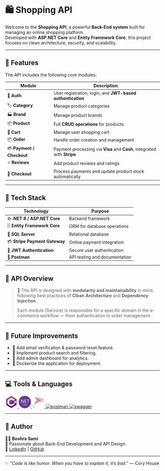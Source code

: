 # 🛍️ Shopping API  

Welcome to the **Shopping API**, a powerful **Back-End system** built for managing an online shopping platform.  
Developed with **ASP.NET Core** and **Entity Framework Core**, this project focuses on clean architecture, security, and scalability.

---

## 🚀 Features  

The API includes the following core modules:

| Module | Description |
|---------|--------------|
| 🔐 **Auth** | User registration, login, and **JWT-based authentication** |
| 🏷️ **Category** | Manage product categories |
| 🏭 **Brand** | Manage product brands |
| 📦 **Product** | Full **CRUD operations** for products |
| 🛒 **Cart** | Manage user shopping cart |
| 📦 **Order** | Handle order creation and management |
| 💳 **Payment / Checkout** | Payment processing via **Visa** and **Cash**, integrated with **Stripe** |
| ⭐ **Reviews** | Add product reviews and ratings |
| 🧾 **Checkout** | Process payments and update product stock automatically |

---

## 🧰 Tech Stack  

| Technology | Purpose |
|-------------|----------|
| ⚙️ **.NET 8 / ASP.NET Core** | Backend framework |
| 🗄️ **Entity Framework Core** | ORM for database operations |
| 💾 **SQL Server** | Relational database |
| 💳 **Stripe Payment Gateway** | Online payment integration |
| 🔑 **JWT Authentication** | Secure user authentication |
| 🧪 **Postman** | API testing and documentation |

---

## 📸 API Overview  

> 🔧 The API is designed with **modularity and maintainability** in mind, following best practices of **Clean Architecture** and **Dependency Injection**.  
>  
> Each module (Service) is responsible for a specific domain in the e-commerce workflow — from authentication to order management.

---

## 🧠 Future Improvements  
- 🔹 Add email verification & password reset feature.  
- 🔹 Implement product search and filtering.  
- 🔹 Add admin dashboard for analytics.  
- 🔹 Dockerize the application for deployment.  

---

## 💻 Tools & Languages  

<p align="left">
  <a href="https://learn.microsoft.com/en-us/dotnet/csharp/" target="_blank" rel="noreferrer"> 
    <img src="https://raw.githubusercontent.com/devicons/devicon/master/icons/csharp/csharp-original.svg" alt="csharp" width="40" height="40"/> 
  </a>
  <a href="https://dotnet.microsoft.com/en-us/apps/aspnet" target="_blank" rel="noreferrer"> 
    <img src="https://raw.githubusercontent.com/devicons/devicon/master/icons/dotnetcore/dotnetcore-original.svg" alt="asp.net core" width="40" height="40"/> 
  </a>
  <a href="https://www.microsoft.com/en-us/sql-server" target="_blank" rel="noreferrer"> 
    <img src="https://raw.githubusercontent.com/devicons/devicon/master/icons/microsoftsqlserver/microsoftsqlserver-original.svg" alt="sqlserver" width="40" height="40"/> 
  </a>
  <a href="https://www.postman.com/" target="_blank" rel="noreferrer"> 
    <img src="https://www.vectorlogo.zone/logos/getpostman/getpostman-icon.svg" alt="postman" width="40" height="40"/> 
  </a>
  <a href="https://swagger.io/" target="_blank" rel="noreferrer"> 
    <img src="https://static1.smartbear.co/swagger/media/assets/images/swagger_logo.svg" alt="swagger" width="40" height="40"/> 
  </a>
</p>

---

## 🌟 Author  

👩‍💻 **Boshra Sami**  
💬 Passionate about Back-End Development and API Design.  
🔗 [LinkedIn](https://www.linkedin.com/) | [GitHub](https://github.com/)

---

✨ *“Code is like humor. When you have to explain it, it’s bad.”* — Cory House  
